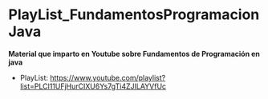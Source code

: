 # PlayList_FundamentosProgramacionJava
**Material que imparto en Youtube sobre Fundamentos de Programación en java**

* PlayList: https://www.youtube.com/playlist?list=PLCl11UFjHurCIXU6Ys7gTi4ZJILAYVfUc
